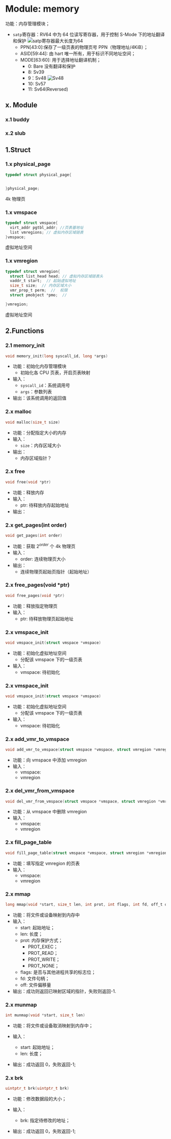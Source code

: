 # Module: memory

功能：内存管理模块；

- `satp`寄存器：RV64 中为 64 位读写寄存器，用于控制 S-Mode 下的地址翻译和保护
  ![satp寄存器最大长度为64](/docs/imgs/satp%20XLEN=64.jpg)
  - PPN[43:0]:保存了一级页表的物理页号 PPN（物理地址/4KiB）；
  - ASID[59:44]: 由 hart 唯一所有，用于标识不同地址空间；
  - MODE[63:60]: 用于选择地址翻译机制；
    - 0: Bare 没有翻译和保护
    - 8: Sv39
    - 9：Sv48
      ![Sv48](/docs/imgs/Sv48.jpg)
    - 10: Sv57
    - 11: Sv64(Reversed)

## x. Module

### x.1 buddy

### x.2 slub

## 1.Struct

### 1.x physical_page

```C
typedef struct physical_page{


}physical_page;
```

4k 物理页

### 1.x vmspace

```C
typedef struct vmspace{
  virt_addr pgtbl_addr; //页表基地址
  list vmregions; // 虚拟内存区域链表
}vmspace;
```

虚拟地址空间

### 1.x vmregion

```C
typedef struct vmregion{
  struct list_head head; // 虚拟内存区域链表头
  vaddr_t start;  // 起始虚拟地址
  size_t size;  // 内存区域大小
  vmr_prop_t perm;  //  权限
  struct pmobject *pmo;  //

}vmregion;
```

虚拟地址空间

## 2.Functions

### 2.1 memory_init

```C
void memory_init(long syscall_id, long *args)
```

- 功能：初始化内存管理模块
  - 初始化各 CPU 页表，开启页表映射
- 输入：
  - `syscall_id`：系统调用号
  - `args`：参数列表
- 输出：该系统调用的返回值

### 2.x malloc

```C
void malloc(size_t size)
```

- 功能：分配指定大小的内存
- 输入：
  - `size`：内存区域大小
- 输出：
  - 内存区域指针？

### 2.x free

```C
void free(void *ptr)
```

- 功能：释放内存
- 输入：
  - ptr: 待释放内存起始地址
- 输出：

### 2.x get_pages(int order)

```C
void get_pages(int order)
```

- 功能：获取 $2^{order}$ 个 4k 物理页
- 输入：
  - order: 连续物理页大小
- 输出：
  - 连续物理页起始页指针（起始地址）

### 2.x free_pages(void \*ptr)

```C
void free_pages(void *ptr)
```

- 功能：释放指定物理页
- 输入：
  - ptr: 待释放物理页起始地址

### 2.x vmspace_init

```C
void vmspace_init(struct vmspace *vmspace)
```

- 功能：初始化虚拟地址空间
  - 分配该 vmspace 下的一级页表
- 输入：
  - vmspace: 待初始化

### 2.x vmspace_init

```C
void vmspace_init(struct vmspace *vmspace)
```

- 功能：初始化虚拟地址空间
  - 分配该 vmspace 下的一级页表
- 输入：
  - vmspace: 待初始化

### 2.x add_vmr_to_vmspace

```C
void add_vmr_to_vmspace(struct vmspace *vmspace, struct vmregion *vmregion)
```

- 功能：向 vmspace 中添加 vmregion
- 输入：
  - vmspace:
  - vmregion

### 2.x del_vmr_from_vmspace

```C
void del_vmr_from_vmspace(struct vmspace *vmspace, struct vmregion *vmregion)
```

- 功能：从 vmspace 中删除 vmregion
- 输入：
  - vmspace:
  - vmregion

### 2.x fill_page_table

```C
void fill_page_table(struct vmspace *vmspace, struct vmregion *vmregion)
```

- 功能：填写指定 vmregion 的页表
- 输入：
  - vmspace:
  - vmregion

### 2.x mmap

```C
long mmap(void *start, size_t len, int prot, int flags, int fd, off_t off)
```

- 功能：将文件或设备映射到内存中
- 输入：
  - start: 起始地址；
  - len: 长度；
  - prot: 内存保护方式；
    - PROT_EXEC；
    - PROT_READ；
    - PROT_WRITE；
    - PROT_NONE；
  - flags: 是否与其他进程共享的标志位；
  - fd: 文件句柄；
  - off: 文件偏移量
- 输出：成功则返回已映射区域的指针，失败则返回-1.

### 2.x munmap

```C
int munmap(void *start, size_t len)
```

- 功能：将文件或设备取消映射到内存中；
- 输入：

  - start: 起始地址；
  - len: 长度；

- 输出：成功返回 0，失败返回-1;

### 2.x brk

```C
uintptr_t brk(uintptr_t brk)
```

- 功能：修改数据段的大小；
- 输入：

  - brk: 指定待修改的地址；

- 输出：成功返回 0，失败返回-1;
